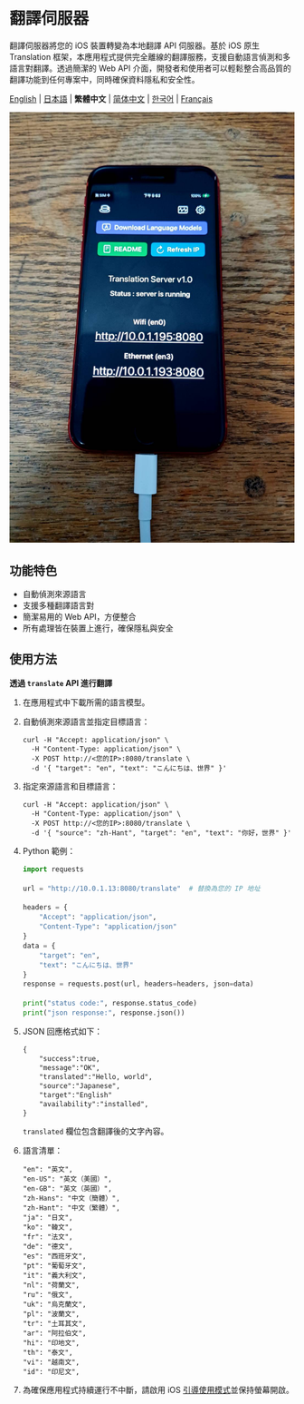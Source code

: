 # 翻譯伺服器

翻譯伺服器將您的 iOS 裝置轉變為本地翻譯 API 伺服器。基於 iOS 原生 Translation 框架，本應用程式提供完全離線的翻譯服務，支援自動語言偵測和多語言對翻譯。透過簡潔的 Web API 介面，開發者和使用者可以輕鬆整合高品質的翻譯功能到任何專案中，同時確保資料隱私和安全性。

[English](README.md) | [日本語](README.ja.md) | **繁體中文** | [简体中文](README.zh-CN.md) | [한국어](README.ko.md) | [Français](README.fr.md)

![image](image.jpg)

## 功能特色

- 自動偵測來源語言
- 支援多種翻譯語言對
- 簡潔易用的 Web API，方便整合
- 所有處理皆在裝置上進行，確保隱私與安全

## 使用方法

**透過 `translate` API 進行翻譯**

1. 在應用程式中下載所需的語言模型。
2. 自動偵測來源語言並指定目標語言：
    ```
    curl -H "Accept: application/json" \
      -H "Content-Type: application/json" \
      -X POST http://<您的IP>:8080/translate \
      -d '{ "target": "en", "text": "こんにちは、世界" }'
    ```

3. 指定來源語言和目標語言：
    ```
    curl -H "Accept: application/json" \
      -H "Content-Type: application/json" \
      -X POST http://<您的IP>:8080/translate \
      -d '{ "source": "zh-Hant", "target": "en", "text": "你好，世界" }'
    ```

4. Python 範例：
    ```python
    import requests

    url = "http://10.0.1.13:8080/translate"  # 替換為您的 IP 地址

    headers = {
        "Accept": "application/json",
        "Content-Type": "application/json"
    }
    data = {
        "target": "en",
        "text": "こんにちは、世界"
    }
    response = requests.post(url, headers=headers, json=data)

    print("status code:", response.status_code)
    print("json response:", response.json())
    ```

5. JSON 回應格式如下：
    ```
    {
        "success":true,
        "message":"OK",
        "translated":"Hello, world",
        "source":"Japanese",
        "target":"English"
        "availability":"installed",
    }
    ```
    `translated` 欄位包含翻譯後的文字內容。

6. 語言清單：
    ```
    "en": "英文",
    "en-US": "英文（美國）",
    "en-GB": "英文（英國）",
    "zh-Hans": "中文（簡體）",
    "zh-Hant": "中文（繁體）",
    "ja": "日文",
    "ko": "韓文",
    "fr": "法文",
    "de": "德文",
    "es": "西班牙文",
    "pt": "葡萄牙文",
    "it": "義大利文",
    "nl": "荷蘭文",
    "ru": "俄文",
    "uk": "烏克蘭文",
    "pl": "波蘭文",
    "tr": "土耳其文",
    "ar": "阿拉伯文",
    "hi": "印地文",
    "th": "泰文",
    "vi": "越南文",
    "id": "印尼文",
    ```

7. 為確保應用程式持續運行不中斷，請啟用 iOS [引導使用模式](https://support.apple.com/zh-tw/111795)並保持螢幕開啟。
